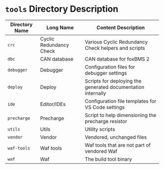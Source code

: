# `tools` Directory Description

| Directory Name   | Long Name                   | Content Description                                          |
| ---------------- | --------------------------- | ------------------------------------------------------------ |
| `crc`            | Cyclic Redundancy Check     | Various Cyclic Redundancy Check helpers and scripts          |
| `dbc`            | CAN database                | CAN database for foxBMS 2                                    |
| `debugger`       | Debugger                    | Configuration files for debugger settings                    |
| `deploy`         | Deploy                      | Scripts for deploying the generated documentation internally |
| `ide`            | Editor/IDEs                 | Configuration file templates for VS Code settings            |
| `precharge`      | Precharge                   | Script to help dimensioning the precharge resistor           |
| `utils`          | Utils                       | Utility scripts                                              |
| `vendor`         | Vendor                      | Vendored, unchanged files                                    |
| `waf-tools`      | Waf tools                   | Waf tools that are not part of vendored Waf                  |
| `waf`            | Waf                         | The build tool binary                                        |
